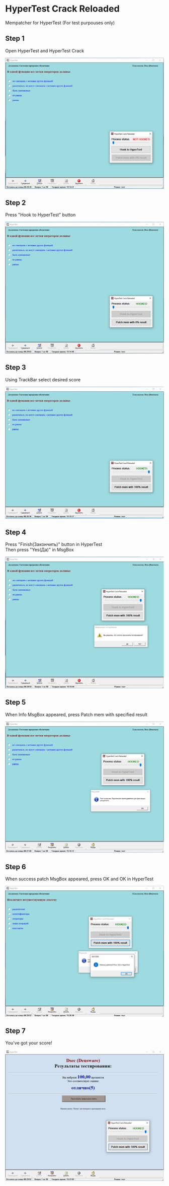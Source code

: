 # HyperTest Crack Reloaded
Mempatcher for HyperTest (For test purpouses only)

## Step 1
Open HyperTest and HyperTest Crack

![alt text](https://github.com/d3usw4re/HyperTestCrackReloaded/blob/master/img/step1.PNG?raw=true)
## Step 2
Press "Hook to HyperTest" button

![alt text](https://github.com/d3usw4re/HyperTestCrackReloaded/blob/master/img/step2.PNG?raw=true)
## Step 3
Using TrackBar select desired score

![alt text](https://github.com/d3usw4re/HyperTestCrackReloaded/blob/master/img/step3.PNG?raw=true)
## Step 4
Press "Finish(Закончить)" button in HyperTest<br/>
Then press "Yes(Да)" in MsgBox

![alt text](https://github.com/d3usw4re/HyperTestCrackReloaded/blob/master/img/step4.PNG?raw=true)
## Step 5
When Info MsgBox appeared, press Patch mem with specified result

![alt text](https://github.com/d3usw4re/HyperTestCrackReloaded/blob/master/img/step5.PNG?raw=true)
## Step 6
When success patch MsgBox appeared, press OK and OK in HyperTest

![alt text](https://github.com/d3usw4re/HyperTestCrackReloaded/blob/master/img/step6.PNG?raw=true)
## Step 7
You've got your score!

![alt text](https://github.com/d3usw4re/HyperTestCrackReloaded/blob/master/img/step7.PNG?raw=true)
